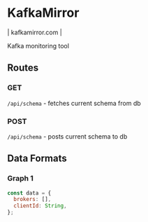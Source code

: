 # KafkaMirror

| kafkamirror.com |

Kafka monitoring tool

## Routes

### GET

`/api/schema` - fetches current schema from db

### POST

`/api/schema` - posts current schema to db

## Data Formats

### Graph 1

```js
const data = {
  brokers: [],
  clientId: String,
};
```

